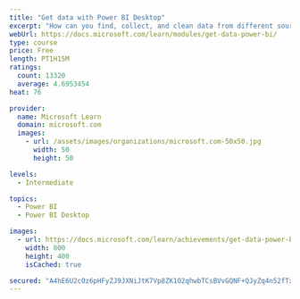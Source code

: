 ```yaml
---
title: "Get data with Power BI Desktop"
excerpt: "How can you find, collect, and clean data from different sources? Power BI is a tool for making sense of your data. You will learn tricks to make data-gathering easier."
webUrl: https://docs.microsoft.com/learn/modules/get-data-power-bi/
type: course
price: Free
length: PT1H15M
ratings:
  count: 13320
  average: 4.6953454
heat: 76

provider:
  name: Microsoft Learn
  domain: microsoft.com
  images:
    - url: /assets/images/organizations/microsoft.com-50x50.jpg
      width: 50
      height: 50

levels:
  - Intermediate

topics:
  - Power BI
  - Power BI Desktop

images:
  - url: https://docs.microsoft.com/learn/achievements/get-data-power-bi-desktop-social.png
    width: 800
    height: 400
    isCached: true

secured: "A4hE6U2cOz6pHFyZJ9JXNiJtK7Vp8ZK1O2qhwbTCsBVvGQNF+QJyZq4n52fTx35Td69qYCti4/Umhx+ozjqitFQGyu/9xqmTIVaLimt6M9PeqNiXOlnH2kD3j8Bnez9q+bW0VWFTHoJ2XXBBTjz4qflqNoaWHzqEkN06pPCsfigPldLz+36/pLLM1cgHhmZnGmKseZxm9SdCElK+sq7qvKv8eamCIF4T9xkfC72y07nMg7Qip07dno8HxQwwWBH7P9K9VPLzTLIxp1VgHkgYDvtAfTl/qZINRdgSMnkPFFZH6kuopInhWCVN7Rq9Kx334lKQuxAoRTEVorZjoyUoyELtTyMo1x3jKtYb+EXKw8Uzj44yH4VGezJI73jf6g2gNyQ7L1veaOdA48xdvGWbRkxwtdF/Zg7PIuw0yTBM9xG2EQGCqzk4PuY3kcl+yF30;i+LWWeqFz+fma4GhMR/Y3g=="
---
```


